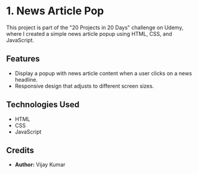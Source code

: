 
# 1. News Article Pop

This project is part of the "20 Projects in 20 Days" challenge on Udemy, where I created a simple news article popup using HTML, CSS, and JavaScript.

## Features

- Display a popup with news article content when a user clicks on a news headline.
- Responsive design that adjusts to different screen sizes.

## Technologies Used

- HTML
- CSS
- JavaScript

## Credits

- **Author:** Vijay Kumar
  



